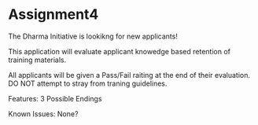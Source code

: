 # Assignment4

The Dharma Initiative is lookikng for new applicants!

This application will evaluate applicant knowedge based retention of training materials.

All applicants will be given a Pass/Fail raiting at the end of their evaluation. DO NOT attempt to stray from traning guidelines.

Features:
3 Possible Endings

Known Issues:
None?
